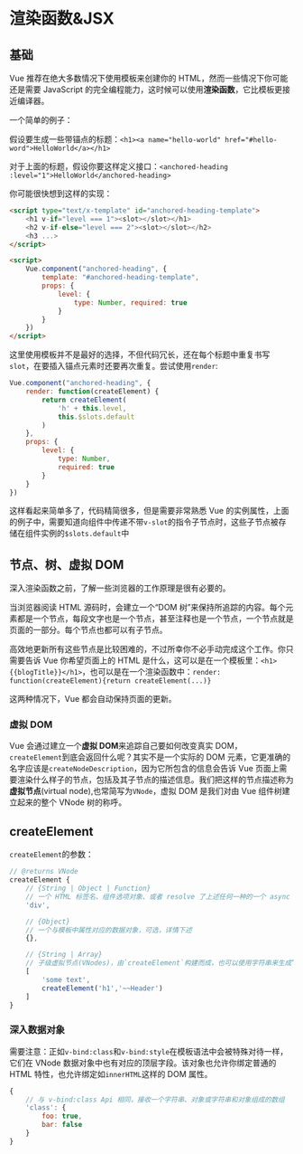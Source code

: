 # 渲染函数&JSX

## 基础

Vue 推荐在绝大多数情况下使用模板来创建你的 HTML，然而一些情况下你可能还是需要 JavaScript 的完全编程能力，这时候可以使用**渲染函数**，它比模板更接近编译器。

一个简单的例子：

假设要生成一些带锚点的标题：`<h1><a name="hello-world" href="#hello-word">HelloWorld</a></h1>`

对于上面的标题，假设你要这样定义接口：`<anchored-heading :level="1">HelloWorld</anchored-heading>`

你可能很快想到这样的实现：
```html
<script type="text/x-template" id="anchored-heading-template">
    <h1 v-if="level === 1"><slot></slot></h1>
    <h2 v-if-else="level === 2"><slot></slot></h2>
    <h3 ...>
</script>

<script>
    Vue.component("anchored-heading", {
        template: "#anchored-heading-template",
        props: {
            level: {
                type: Number, required: true
            }
        }
    })
</script>
```
这里使用模板并不是最好的选择，不但代码冗长，还在每个标题中重复书写 `slot`，在要插入锚点元素时还要再次重复。尝试使用`render`:

```js
Vue.component("anchored-heading", {
    render: function(createElement) {
        return createElement(
            'h' + this.level,
            this.$slots.default
        )
    },
    props: {
        level: {
            type: Number,
            required: true
        }
    }
})
```

这样看起来简单多了，代码精简很多，但是需要非常熟悉 Vue 的实例属性，上面的例子中，需要知道向组件中传递不带`v-slot`的指令子节点时，这些子节点被存储在组件实例的`$slots.default`中

## 节点、树、虚拟 DOM

深入渲染函数之前，了解一些浏览器的工作原理是很有必要的。

当浏览器阅读 HTML 源码时，会建立一个“DOM 树”来保持所追踪的内容。每个元素都是一个节点，每段文字也是一个节点，甚至注释也是一个节点，一个节点就是页面的一部分。每个节点也都可以有子节点。

高效地更新所有这些节点是比较困难的，不过所幸你不必手动完成这个工作。你只需要告诉 Vue 你希望页面上的 HTML 是什么，这可以是在一个模板里：`<h1>{{blogTitle}}</h1>`，也可以是在一个渲染函数中：`render: function(createElement){return createElement(...)}`

这两种情况下，Vue 都会自动保持页面的更新。

### 虚拟 DOM

Vue 会通过建立一个**虚拟 DOM**来追踪自己要如何改变真实 DOM，`createElement`到底会返回什么呢？其实不是一个实际的 DOM 元素，它更准确的名字应该是`createNodeDescription`，因为它所包含的信息会告诉 Vue 页面上需要渲染什么样子的节点，包括及其子节点的描述信息。我们把这样的节点描述称为**虚拟节点**(virtual node),也常简写为`VNode`，虚拟 DOM 是我们对由 Vue 组件树建立起来的整个 VNode 树的称呼。

## createElement

`createElement`的参数：
```js
// @returns VNode
createElement {
    // {String | Object | Function}
    // 一个 HTML 标签名、组件选项对象、或者 resolve 了上述任何一种的一个 async 函数
    'div',

    // {Object}
    // 一个与模板中属性对应的数据对象，可选，详情下述
    {},

    // {String | Array}
    // 子级虚拟节点(VNodes)，由`createElement`构建而成，也可以使用字符串来生成”文本虚拟节点“。可选
    [
        'some text',
        createElement('h1','~~Header')
    ]
}
```

### 深入数据对象

需要注意：正如`v-bind:class`和`v-bind:style`在模板语法中会被特殊对待一样，它们在 VNode 数据对象中也有对应的顶层字段。该对象也允许你绑定普通的 HTML 特性，也允许绑定如`innerHTML`这样的 DOM 属性。   
```js
{
    // 与 v-bind:class Api 相同，接收一个字符串、对象或字符串和对象组成的数组
    'class': {
        foo: true,
        bar: false
    }
}
```